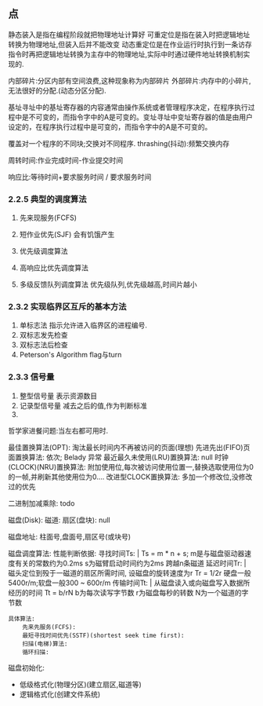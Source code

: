 ## 点
静态装入是指在编程阶段就把物理地址计算好
可重定位是指在装入时把逻辑地址转换为物理地址,但装入后并不能改变
动态重定位是在作业运行时执行到一条访存指令时再把逻辑地址转换为主存中的物理地址,实际中时通过硬件地址转换机制实现的.

内部碎片:分区内部有空间浪费,这种现象称为内部碎片
外部碎片:内存中的小碎片,无法很好的分配.(动态分区分配).


基址寻址中的基址寄存器的内容通常由操作系统或者管理程序决定，在程序执行过程中是不可变的，而指令字中的A是可变的。变址寻址中变址寄存器的值是由用户设定的，在程序执行过程中是可变的，而指令字中的A是不可变的。

覆盖对一个程序的不同块;交换对不同程序.
thrashing(抖动):频繁交换内存

周转时间:作业完成时间-作业提交时间

响应比:等待时间+要求服务时间 / 要求服务时间





### 2.2.5 典型的调度算法
1. 先来现服务(FCFS)
2. 短作业优先(SJF)
    会有饥饿产生
3. 优先级调度算法
4. 高响应比优先调度算法

6. 多级反馈队列调度算法
    优先级队列,优先级越高,时间片越小


### 2.3.2 实现临界区互斥的基本方法
1. 单标志法
    指示允许进入临界区的进程编号.
2. 双标志发先检查
3. 双标志法后检查
4. Peterson's Algorithm
    flag与turn

### 2.3.3 信号量
1. 整型信号量
    表示资源数目
2. 记录型信号量
    减去之后的值,作为判断标准
3.


哲学家进餐问题:当左右都可用时.


最佳置换算法(OPT): 淘汰最长时间内不再被访问的页面(理想)
先进先出(FIFO)页面置换算法: 依次;
    Belady 异常
最近最久未使用(LRU)置换算法: null
时钟(CLOCK)(NRU)置换算法: 附加使用位,每次被访问使用位置一,替换选取使用位为0的一帧,并刷新其他使用位为0....
改进型CLOCK置换算法: 多加一个修改位,没修改过的优先

二进制加减乘除: todo


磁盘(Disk):
    磁道:
        扇区(盘块): null

磁盘地址: 柱面号,盘面号,扇区号(或块号)


磁盘调度算法:
    性能判断依据:
        寻找时间Ts: |
         Ts = m * n + s;
         m是与磁盘驱动器速度有关的常数约为0.2ms
         s为磁臂启动时间约为2ms
         跨越n条磁道
        延迟时间Tr: |
         磁头定位到殁于一磁道的扇区所需时间,
         设磁盘的旋转速度为r
         Tr = 1/2r
         硬盘一般5400r/m;软盘一般300 ~ 600r/m
        传输时间Tt: |
         从磁盘读入或向磁盘写入数据所经历的时间
         Tt = b/rN
         b为每次读写字节数
         r为磁盘每秒的转数
         N为一个磁道的字节数

    具体算法:
        先来先服务(FCFS):
        最短寻找时间优先(SSTF)(shortest seek time first):
        扫描(电梯)算法:
        循环扫描:


磁盘初始化:
 - 低级格式化(物理分区)(建立扇区,磁道等)
 - 逻辑格式化(创建文件系统)